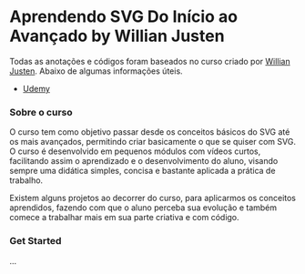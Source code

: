 # Aprendendo SVG Do Início ao Avançado by Willian Justen

Todas as anotações e códigos foram baseados no curso criado por [Willian Justen](https://willianjusten.com.br/). Abaixo de algumas informações úteis.

 - [Udemy](https://www.udemy.com/aprendendo-svg-do-inicio-ao-avancado/)

### Sobre o curso

O curso tem como objetivo passar desde os conceitos básicos do SVG até os mais avançados, permitindo criar basicamente o que se quiser com SVG. O curso é desenvolvido em pequenos módulos com vídeos curtos, facilitando assim o aprendizado e o desenvolvimento do aluno, visando sempre uma didática simples, concisa e bastante aplicada a prática de trabalho.

Existem alguns projetos ao decorrer do curso, para aplicarmos os conceitos aprendidos, fazendo com que o aluno perceba sua evolução e também comece a trabalhar mais em sua parte criativa e com código.

### Get Started

...
